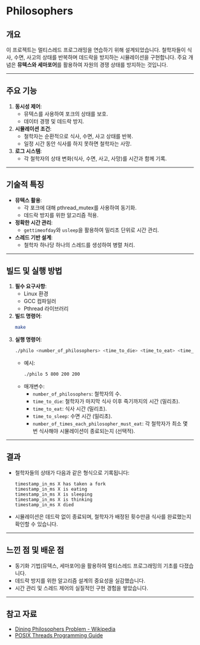 # Philosophers

## 개요
이 프로젝트는 멀티스레드 프로그래밍을 연습하기 위해 설계되었습니다. 철학자들이 식사, 수면, 사고의 상태를 반복하며 데드락을 방지하는 시뮬레이션을 구현합니다. 주요 개념은 **뮤텍스와 세마포어**를 활용하여 자원의 경쟁 상태를 방지하는 것입니다.

---

## 주요 기능
1. **동시성 제어**:
   - 뮤텍스를 사용하여 포크의 상태를 보호.
   - 데이터 경쟁 및 데드락 방지.
2. **시뮬레이션 조건**:
   - 철학자는 순환적으로 식사, 수면, 사고 상태를 반복.
   - 일정 시간 동안 식사를 하지 못하면 철학자는 사망.
3. **로그 시스템**:
   - 각 철학자의 상태 변화(식사, 수면, 사고, 사망)를 시간과 함께 기록.

---

## 기술적 특징
- **뮤텍스 활용**:
  - 각 포크에 대해 pthread_mutex를 사용하여 동기화.
  - 데드락 방지를 위한 알고리즘 적용.
- **정확한 시간 관리**:
  - `gettimeofday`와 `usleep`을 활용하여 밀리초 단위로 시간 관리.
- **스레드 기반 설계**:
  - 철학자 하나당 하나의 스레드를 생성하여 병렬 처리.

---

## 빌드 및 실행 방법
1. **필수 요구사항**:
   - Linux 환경
   - GCC 컴파일러
   - Pthread 라이브러리
2. **빌드 명령어**:
   ```bash
   make
   ```
3. **실행 명령어**:
   ```bash
   ./philo <number_of_philosophers> <time_to_die> <time_to_eat> <time_to_sleep> [number_of_times_each_philosopher_must_eat]
   ```
   - 예시:
     ```bash
     ./philo 5 800 200 200
     ```
   - 매개변수:
     - `number_of_philosophers`: 철학자의 수.
     - `time_to_die`: 철학자가 마지막 식사 이후 죽기까지의 시간 (밀리초).
     - `time_to_eat`: 식사 시간 (밀리초).
     - `time_to_sleep`: 수면 시간 (밀리초).
     - `number_of_times_each_philosopher_must_eat`: 각 철학자가 최소 몇 번 식사해야 시뮬레이션이 종료되는지 (선택적).

---

## 결과
- 철학자들의 상태가 다음과 같은 형식으로 기록됩니다:
  ```
  timestamp_in_ms X has taken a fork
  timestamp_in_ms X is eating
  timestamp_in_ms X is sleeping
  timestamp_in_ms X is thinking
  timestamp_in_ms X died
  ```
- 시뮬레이션은 데드락 없이 종료되며, 철학자가 배정된 횟수만큼 식사를 완료했는지 확인할 수 있습니다.

---

## 느낀 점 및 배운 점
- 동기화 기법(뮤텍스, 세마포어)을 활용하여 멀티스레드 프로그래밍의 기초를 다졌습니다.
- 데드락 방지를 위한 알고리즘 설계의 중요성을 실감했습니다.
- 시간 관리 및 스레드 제어의 실질적인 구현 경험을 쌓았습니다.

---

## 참고 자료
- [Dining Philosophers Problem - Wikipedia](https://en.wikipedia.org/wiki/Dining_philosophers_problem)
- [POSIX Threads Programming Guide](https://man7.org/linux/man-pages/man7/pthreads.7.html)

